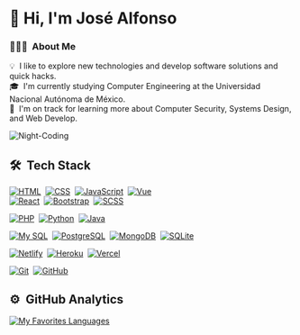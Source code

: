 # 👋 Hi, I'm José Alfonso

### 👨🏻‍💻 &nbsp;About Me

💡 &nbsp;I like to explore new technologies and develop software solutions and quick hacks.\
🎓 &nbsp;I'm currently studying Computer Engineering at the Universidad Nacional Autónoma de México.\
🌱 &nbsp;I'm on track for learning more about Computer Security, Systems Design, and Web Develop.&nbsp;

<!-- 📄 &nbsp;Please have a look at my [Resume](#) for more details about me. I'm open to feedback and suggestions! -->

![Night-Coding](https://user-images.githubusercontent.com/55705793/122296957-a3ad0500-cec0-11eb-82ec-35aef6f871e1.gif)

## 🛠 &nbsp;Tech Stack

[![HTML](https://img.shields.io/badge/HTML5-E34F26?style=for-the-badge&logo=html5&logoColor=white)](#!)&nbsp;
[![CSS](https://img.shields.io/badge/CSS3-1572B6?style=for-the-badge&logo=css3&logoColor=white)](#!)&nbsp;
[![JavaScript](https://img.shields.io/badge/JavaScript-F7DF1E?style=for-the-badge&logo=javascript&logoColor=black)](#!)&nbsp;
[![Vue](https://img.shields.io/badge/Vue.js-35495E?style=for-the-badge&logo=vue.js&logoColor=4FC08D)](#!)\
[![React](https://img.shields.io/badge/React-20232A?style=for-the-badge&logo=react&logoColor=61DAFB)](#!)&nbsp;
[![Bootstrap](https://img.shields.io/badge/Bootstrap-563D7C?style=for-the-badge&logo=bootstrap&logoColor=white)](#!)&nbsp;
[![SCSS](https://img.shields.io/badge/Sass-CC6699?style=for-the-badge&logo=sass&logoColor=white)](#!)&nbsp;

[![PHP](https://img.shields.io/badge/PHP-777BB4?style=for-the-badge&logo=php&logoColor=white)](#!)&nbsp;
[![Python](https://img.shields.io/badge/Python-3776AB?style=for-the-badge&logo=python&logoColor=white)](#!)&nbsp;
[![Java](https://img.shields.io/badge/Java-ED8B00?style=for-the-badge&logo=java&logoColor=white)](#!)&nbsp;

[![My SQL](https://img.shields.io/badge/MySQL-05122A?style=for-the-badge&logo=mysql)](#!)&nbsp;
[![PostgreSQL](https://img.shields.io/badge/PostgreSQL-316192?style=for-the-badge&logo=postgresql&logoColor=white)](#!)&nbsp;
[![MongoDB](https://img.shields.io/badge/MongoDB-4EA94B?style=for-the-badge&logo=mongodb&logoColor=white)](#!)&nbsp;
[![SQLite](https://img.shields.io/badge/SQLite-07405E?style=for-the-badge&logo=sqlite&logoColor=white)](#!)&nbsp;

[![Netlify](https://img.shields.io/badge/Netlify-00C7B7?style=for-the-badge&logo=netlify&logoColor=white)](#!)&nbsp;
[![Heroku](https://img.shields.io/badge/Heroku-430098?style=for-the-badge&logo=heroku&logoColor=white)](#!)&nbsp;
[![Vercel](https://img.shields.io/badge/Vercel-white?style=for-the-badge&logo=vercel&logoColor=black)](#!)&nbsp;

[![Git](https://img.shields.io/badge/-Git-05122A?style=for-the-badge&logo=git)](#!)&nbsp;
[![GitHub](https://img.shields.io/badge/GitHub-100000?style=for-the-badge&logo=github&logoColor=white)](#!)&nbsp;

## ⚙️ &nbsp;GitHub Analytics

<!-- [![My Github Statistics](https://github-readme-stats-eight-theta.vercel.app/api?username=MtzAlfonso96&show_icons=true&theme=react&include_all_commits=true&count_private=true&hide=contribs)](#!) -->

[![My Favorites Languages](https://github-readme-stats-eight-theta.vercel.app/api/top-langs/?username=MtzAlfonso&layout=compact&langs_count=6&theme=react)](#!)
